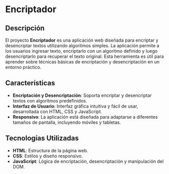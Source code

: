 # Encriptador

## Descripción

El proyecto **Encriptador** es una aplicación web diseñada para encriptar y desencriptar textos utilizando algoritmos simples. La aplicación permite a los usuarios ingresar texto, encriptarlo con un algoritmo definido y luego desencriptarlo para recuperar el texto original. Esta herramienta es útil para aprender sobre técnicas básicas de encriptación y desencriptación en un entorno práctico.

## Características

- **Encriptación y Desencriptación**: Soporta encriptar y desencriptar textos con algoritmos predefinidos.
- **Interfaz de Usuario**: Interfaz gráfica intuitiva y fácil de usar, desarrollada con HTML, CSS y JavaScript.
- **Responsivo**: La aplicación está diseñada para adaptarse a diferentes tamaños de pantalla, incluyendo móviles y tabletas.

## Tecnologías Utilizadas

- **HTML**: Estructura de la página web.
- **CSS**: Estilos y diseño responsivo.
- **JavaScript**: Lógica de encriptación, desencriptación y manipulación del DOM.

